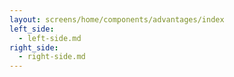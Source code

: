 ```yaml
---
layout: screens/home/components/advantages/index
left_side:
  - left-side.md
right_side:
  - right-side.md
---
```

